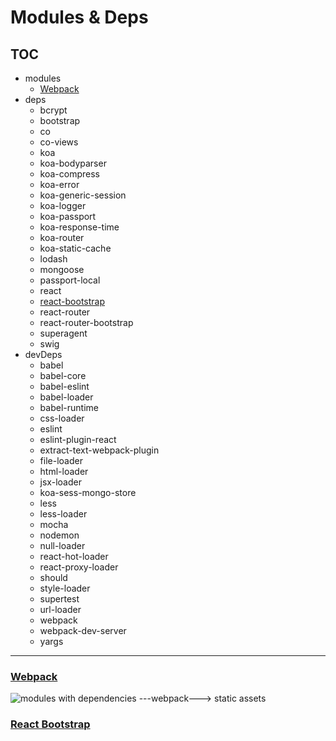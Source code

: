 # Modules & Deps

## TOC

* modules
    * [Webpack](#webpack)
* deps
    * bcrypt
    * bootstrap
    * co
    * co-views
    * koa
    * koa-bodyparser
    * koa-compress
    * koa-error
    * koa-generic-session
    * koa-logger
    * koa-passport
    * koa-response-time
    * koa-router
    * koa-static-cache
    * lodash
    * mongoose
    * passport-local
    * react
    * [react-bootstrap](#react-bootstrap)
    * react-router
    * react-router-bootstrap
    * superagent
    * swig
* devDeps
    * babel
    * babel-core
    * babel-eslint
    * babel-loader
    * babel-runtime
    * css-loader
    * eslint
    * eslint-plugin-react
    * extract-text-webpack-plugin
    * file-loader
    * html-loader
    * jsx-loader
    * koa-sess-mongo-store
    * less
    * less-loader
    * mocha
    * nodemon
    * null-loader
    * react-hot-loader
    * react-proxy-loader
    * should
    * style-loader
    * supertest
    * url-loader
    * webpack
    * webpack-dev-server
    * yargs

---

### [Webpack](http://webpack.github.io/docs/what-is-webpack.html)

![modules with dependencies ---webpack---> static assets](http://webpack.github.io/assets/what-is-webpack.png)

### [React Bootstrap](http://react-bootstrap.github.io/)
